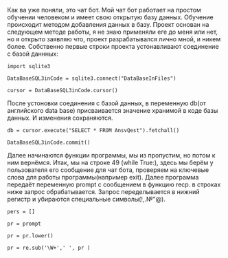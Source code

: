 Как ва уже поняли, это чат бот. 
Мой чат бот работает на простом обучении человеком и имеет свою открытую базу данных. 
Обучение происходит методом добавления данных в базу.
Проект основан на следующем методе работы, я не знаю применяли еге до меня или нет, но я открыто заявляю что, проект разрабатывался лично мной, и никем более. Собственно первые строки проекта устонавливают соединение с базой даннных:

    import sqlite3
    
    DataBaseSQL3inCode = sqlite3.connect("DataBaseInFiles")
    
    cursor = DataBaseSQL3inCode.cursor()
    
После устоновки соединения с базой данных, в переменную db(от английского data base) присваивается значение хранимой в коде базы данных. И изменения сохраняются.
    
    db = cursor.execute("SELECT * FROM AnsvQest").fetchall()
    
    DataBaseSQL3inCode.commit()

Далее начинаются функции программы, мы из пропустим, но потом к ним вернёмся.
Итак, мы на строке 49 (while True:), здесь мы берём у пользователя его сообщение для чат бота, проверяем на ключевые слова для работы программы(например exit).
Далее программа передаёт переменную prompt с сообщением в функцию recp.
в строках ниже запрос обрабатывается. Запрос переделывается в нижний регистр и убираются специальные символы(!,.№"@).

    pers = []
    
    pr = prompt
        
    pr = pr.lower()
        
    pr = re.sub('\W+',' ', pr )
